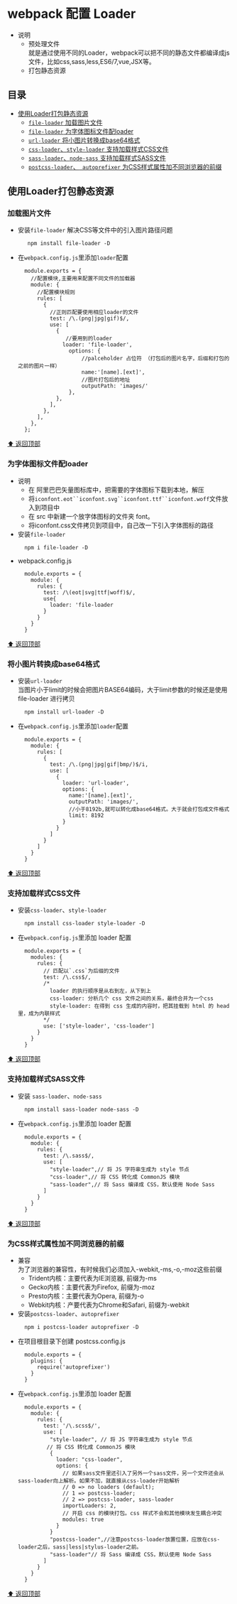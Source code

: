 # webpack 配置 Loader
  * 说明
    - 预处理文件  
      就是通过使用不同的Loader，webpack可以把不同的静态文件都编译成js文件，比如css,sass,less,ES6/7,vue,JSX等。
    - 打包静态资源

## 目录
  - [使用Loader打包静态资源](#使用loader打包静态资源)
    + [`file-loader` 加载图片文件](#加载图片文件)
    + [`file-loader` 为字体图标文件配loader](#为字体图标文件配loader)
    + [`url-loader` 将小图片转换成base64格式](#将小图片转换成base64格式)
    + [`css-loader`、`style-loader` 支持加载样式CSS文件](#支持加载样式css文件)
    + [`sass-loader`、`node-sass` 支持加载样式SASS文件](#支持加载样式sass文件)
    + [`postcss-loader`、` autoprefixer` 为CSS样式属性加不同浏览器的前缀](#为css样式属性加不同浏览器的前缀)

## 使用Loader打包静态资源

### 加载图片文件
  - 安装`file-loader` 
    解决CSS等文件中的引入图片路径问题
    ```
       npm install file-loader -D
    ```
  - 在`webpack.config.js`里添加`loader`配置
    ```
      module.exports = {
        //配置模块,主要用来配置不同文件的加载器
        module: {
          //配置模块规则
          rules: [
            {
              //正则匹配要使用相应loader的文件
              test: /\.(png|jpg|gif)$/, 
              use: [
                {
                   //要用到的loader
                  loader: 'file-loader',
                    options: {
                        //palceholder 占位符 （打包后的图片名字，后缀和打包的之前的图片一样）
                        name:'[name].[ext]',
                        //图片打包后的地址
                        outputPath: 'images/' 
                    },
                },
              ],
            },
          ],
        },
      };
    ```

  [⬆️ 返回顶部](#目录)

### 为字体图标文件配loader
  - 说明
    + 在 阿里巴巴矢量图标库中，把需要的字体图标下载到本地，解压
    + 将`iconfont.eot``iconfont.svg``iconfont.ttf``iconfont.woff`文件放入到项目中
    + 在 src 中新建一个放字体图标的文件夹 font。
    + 将iconfont.css文件拷贝到项目中，自己改一下引入字体图标的路径
  - 安装`file-loader`
    ```
      npm i file-loader -D
    ```
  - webpack.config.js
    ```
      module.exports = {
        module: {
          rules: {
            test: /\(eot|svg|ttf|woff)$/,
            use{
              loader: 'file-loader
            }
          }
        }
      }
    ```

  [⬆️ 返回顶部](#目录)

### 将小图片转换成base64格式
  - 安装`url-loader`  
    当图片小于limit的时候会把图片BASE64编码，大于limit参数的时候还是使用file-loader 进行拷贝
    ```
      npm install url-loader -D
    ```
  - 在`webpack.config.js`里添加`loader`配置
    ```
      module.exports = {
        module: {
          rules: [
            {
              test: /\.(png|jpg|gif|bmp/)$/i,
              use: [
                {
                  loader: 'url-loader',
                  options: {
                    name:'[name].[ext]',
                    outputPath: 'images/',
                    //小于8192b,就可以转化成base64格式。大于就会打包成文件格式
                    limit: 8192 
                  }
                }
              ]
            }
          ]
        }
      }
    ```

  [⬆️ 返回顶部](#目录)

### 支持加载样式CSS文件
  - 安装`css-loader`、`style-loader`
    ```
      npm install css-loader style-loader -D
    ```
  - 在`webpack.config.js`里添加 loader 配置
    ```
      module.exports = {
        modules: {
          rules: {
            // 匹配以`.css`为后缀的文件
            test: /\.css$/,
            /*
              loader 的执行顺序是从右到左，从下到上
              css-loader: 分析几个 css 文件之间的关系，最终合并为一个css
              style-loader: 在得到 css 生成的内容时，把其挂载到 html 的 head 里，成为内联样式
            */
            use: ['style-loader', 'css-loader']
          }
        }
      }
    ```

  [⬆️ 返回顶部](#目录)

### 支持加载样式SASS文件
  - 安装 `sass-loader`、`node-sass`
    ```
      npm install sass-loader node-sass -D
    ```
  - 在`webpack.config.js`里添加 loader 配置
    ```
      module.exports = {
        module: {
          rules: {
            test: /\.sass$/,
            use: [
              "style-loader",// 将 JS 字符串生成为 style 节点
              "css-loader",// 将 CSS 转化成 CommonJS 模块
              "sass-loader",// 将 Sass 编译成 CSS，默认使用 Node Sass
            ]
          }
        }
      }
    ```

  [⬆️ 返回顶部](#目录)

### 为CSS样式属性加不同浏览器的前缀
  - 兼容  
    为了浏览器的兼容性，有时候我们必须加入-webkit,-ms,-o,-moz这些前缀
      + Trident内核：主要代表为IE浏览器, 前缀为-ms
      + Gecko内核：主要代表为Firefox, 前缀为-moz
      + Presto内核：主要代表为Opera, 前缀为-o
      + Webkit内核：产要代表为Chrome和Safari, 前缀为-webkit
  - 安装`postcss-loader`、`autoprefixer`
    ```
      npm i postcss-loader autoprefixer -D
    ```
  - 在项目根目录下创建 postcss.config.js
    ```
      module.exports = {
        plugins: {
          require('autoprefixer')
        }
      }
    ```
  - 在`webpack.config.js`里添加 loader 配置
    ```
      module.exports = {
        module: {
          rules: {
            test: '/\.scss$/',
            use: [
              "style-loader", // 将 JS 字符串生成为 style 节点
             // 将 CSS 转化成 CommonJS 模块
              {
                loader: "css-loader",
                options: {
                  // 如果sass文件里还引入了另外一个sass文件，另一个文件还会从sass-loader向上解析。如果不加，就直接从css-loader开始解析
                  // 0 => no loaders (default);
                  // 1 => postcss-loader;
                  // 2 => postcss-loader, sass-loader
                  importLoaders: 2,
                  // 开启 css 的模块打包。css 样式不会和其他模块发生耦合冲突
                  modules: true
                }
              }
              "postcss-loader",//注意postcss-loader放置位置，应放在css-loader之后，sass|less|stylus-loader之前。
              "sass-loader"// 将 Sass 编译成 CSS，默认使用 Node Sass
            ]
          }
        }
      }
    ```

  [⬆️ 返回顶部](#目录)
 